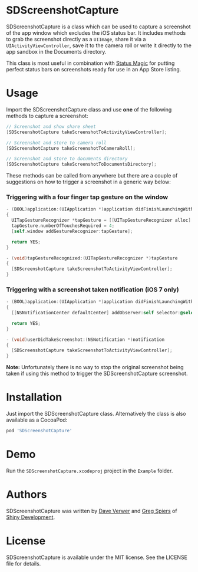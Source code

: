 # SDScreenshotCapture

SDScreenshotCapture is a class which can be used to capture a screenshot of the app window which excludes the iOS status bar. It includes methods to grab the screenshot directly as a `UIImage`, share it via a `UIActivityViewController`, save it to the camera roll or write it directly to the app sandbox in the Documents directory.

This class is most useful in combination with [Status Magic](http://shinydevelopment.com/status-magic/) for putting perfect status bars on screenshots ready for use in an App Store listing.

# Usage

Import the SDScreenshotCapture class and use **one** of the following methods to capture a screenshot:

```objective-c
// Screenshot and show share sheet
[SDScreenshotCapture takeScreenshotToActivityViewController];
```
```objective-c
// Screenshot and store to camera roll
[SDScreenshotCapture takeScreenshotToCameraRoll];
```
```objective-c
// Screenshot and store to documents directory
[SDScreenshotCapture takeScreenshotToDocumentsDirectory];
```

These methods can be called from anywhere but there are a couple of suggestions on how to trigger a screenshot in a generic way below:

### Triggering with a four finger tap gesture on the window

```objective-c
- (BOOL)application:(UIApplication *)application didFinishLaunchingWithOptions:(NSDictionary *)launchOptions
{
  UITapGestureRecognizer *tapGesture = [[UITapGestureRecognizer alloc] initWithTarget:self action:@selector(tapGestureRecognized:)];
  tapGesture.numberOfTouchesRequired = 4;
  [self.window addGestureRecognizer:tapGesture];

  return YES;
}

- (void)tapGestureRecognized:(UITapGestureRecognizer *)tapGesture
{
  [SDScreenshotCapture takeScreenshotToActivityViewController];
}
```

### Triggering with a screenshot taken notification (iOS 7 only)

```objective-c
- (BOOL)application:(UIApplication *)application didFinishLaunchingWithOptions:(NSDictionary *)launchOptions
{
  [[NSNotificationCenter defaultCenter] addObserver:self selector:@selector(userDidTakeScreenshot:) name:UIApplicationUserDidTakeScreenshotNotification object:nil];

  return YES;
}

- (void)userDidTakeScreenshot:(NSNotification *)notification
{
  [SDScreenshotCapture takeScreenshotToActivityViewController];
}
```

**Note:** Unfortunately there is no way to stop the original screenshot being taken if using this method to trigger the SDScreenshotCapture screenshot.

# Installation

Just import the SDScreenshotCapture class. Alternatively the class is also available as a CocoaPod:

```ruby
pod 'SDScreenshotCapture'
```

# Demo

Run the `SDScreenshotCapture.xcodeproj` project in the `Example` folder.

# Authors

SDScreenshotCapture was written by [Dave Verwer](http://twitter.com/daveverwer) and [Greg Spiers](http://twitter.com/gspiers) of [Shiny Development](http://shinydevelopment.com).

# License

SDScreenshotCapture is available under the MIT license. See the LICENSE file for details.

